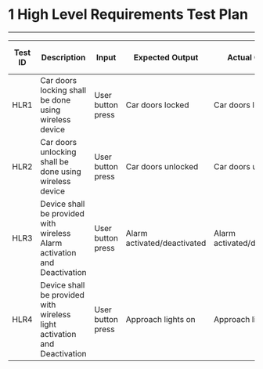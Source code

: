# 1 High Level Requirements Test Plan
---

|Test ID | Description | Input | Expected Output | Actual Output | Car doors locked |
| -------- | -------------- | -------- | -------------- |-------- | -------------- |
| HLR1 | Car doors locking shall be done using wireless device| User button press | Car doors locked | Car doors locked |
| HLR2 | Car doors unlocking shall be done using wireless device | User button press | Car doors unlocked | Car doors unlocked |
| HLR3 | Device shall be provided with wireless Alarm activation and Deactivation | User button press | Alarm activated/deactivated | Alarm activated/deactivated |
| HLR4 | Device shall be provided with wireless light activation and Deactivation | User button press | Approach lights on | Approach lights on |
